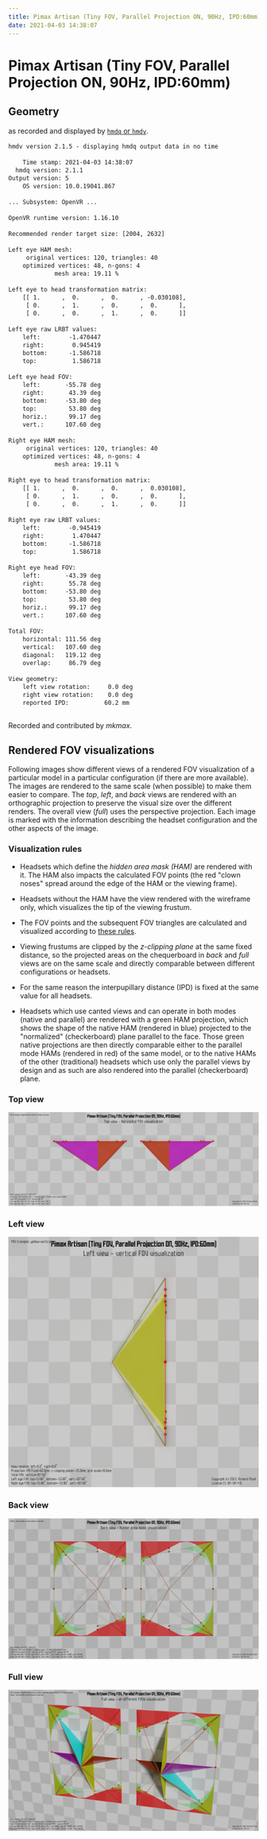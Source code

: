 ```yaml
---
title: Pimax Artisan (Tiny FOV, Parallel Projection ON, 90Hz, IPD:60mm)
date: 2021-04-03 14:38:07
---
```

# Pimax Artisan (Tiny FOV, Parallel Projection ON, 90Hz, IPD:60mm)

## Geometry

as recorded and displayed by [`hmdq` or `hmdv`](https://github.com/risa2000/hmdq).
```
hmdv version 2.1.5 - displaying hmdq output data in no time

    Time stamp: 2021-04-03 14:38:07
  hmdq version: 2.1.1
Output version: 5
    OS version: 10.0.19041.867

... Subsystem: OpenVR ...

OpenVR runtime version: 1.16.10

Recommended render target size: [2004, 2632]

Left eye HAM mesh:
     original vertices: 120, triangles: 40
    optimized vertices: 48, n-gons: 4
             mesh area: 19.11 %

Left eye to head transformation matrix:
    [[ 1.      ,  0.      ,  0.      , -0.030108],
     [ 0.      ,  1.      ,  0.      ,  0.      ],
     [ 0.      ,  0.      ,  1.      ,  0.      ]]

Left eye raw LRBT values:
    left:        -1.470447
    right:        0.945419
    bottom:      -1.586718
    top:          1.586718

Left eye head FOV:
    left:       -55.78 deg
    right:       43.39 deg
    bottom:     -53.80 deg
    top:         53.80 deg
    horiz.:      99.17 deg
    vert.:      107.60 deg

Right eye HAM mesh:
     original vertices: 120, triangles: 40
    optimized vertices: 48, n-gons: 4
             mesh area: 19.11 %

Right eye to head transformation matrix:
    [[ 1.      ,  0.      ,  0.      ,  0.030108],
     [ 0.      ,  1.      ,  0.      ,  0.      ],
     [ 0.      ,  0.      ,  1.      ,  0.      ]]

Right eye raw LRBT values:
    left:        -0.945419
    right:        1.470447
    bottom:      -1.586718
    top:          1.586718

Right eye head FOV:
    left:       -43.39 deg
    right:       55.78 deg
    bottom:     -53.80 deg
    top:         53.80 deg
    horiz.:      99.17 deg
    vert.:      107.60 deg

Total FOV:
    horizontal: 111.56 deg
    vertical:   107.60 deg
    diagonal:   119.12 deg
    overlap:     86.79 deg

View geometry:
    left view rotation:     0.0 deg
    right view rotation:    0.0 deg
    reported IPD:          60.2 mm


```
Recorded and contributed by _mkmax_.

## Rendered FOV visualizations

Following images show different views of a rendered FOV visualization of a
particular model in a particular configuration (if there are more available).
The images are rendered to the same scale (when possible) to make them easier
to compare. The _top_, _left_, and _back_ views are rendered with an
orthographic projection to preserve the visual size over the different renders.
The overall view (_full_) uses the perspective projection. Each image is marked
with the information describing the headset configuration and the other aspects
of the image.

### Visualization rules

* Headsets which define the _hidden area mask (HAM)_ are rendered with it. The
  HAM also impacts the calculated FOV points (the red "clown noses" spread
  around the edge of the HAM or the viewing frame).

* Headsets without the HAM have the view rendered with the wireframe only, which
  visualizes the tip of the viewing frustum.

* The FOV points and the subsequent FOV triangles are calculated and visualized
  according to [these
  rules](https://risa2000.github.io/vrdocs/docs/hmd_fov_calculation).

* Viewing frustums are clipped by the _z-clipping plane_ at the same fixed
  distance, so the projected areas on the chequerboard in _back_ and _full_
  views are on the same scale and directly comparable between different
  configurations or headsets.

* For the same reason the interpupillary distance (IPD) is fixed at the same
  value for all headsets.

* Headsets which use canted views and can operate in both modes (native and
  parallel) are rendered with a green HAM projection, which shows the shape of
  the native HAM (rendered in blue) projected to the "normalized"
  (checkerboard) plane parallel to the face. Those green native projections are
  then directly comparable either to the parallel mode HAMs (rendered in red)
  of the same model, or to the native HAMs of the other (traditional) headsets
  which use only the parallel views by design and as such are also rendered
  into the parallel (checkerboard) plane.

### Top view
[![Pimax Artisan (Tiny FOV, Parallel Projection ON, 90Hz, IPD:60mm) - top view](../images/PimaxArtisan_Tiny_PP_R90_I60_top.dmx.png)](../images/PimaxArtisan_Tiny_PP_R90_I60_top.dmx.png)

### Left view
[![Pimax Artisan (Tiny FOV, Parallel Projection ON, 90Hz, IPD:60mm) - left view](../images/PimaxArtisan_Tiny_PP_R90_I60_left.dmx.png)](../images/PimaxArtisan_Tiny_PP_R90_I60_left.dmx.png)

### Back view
[![Pimax Artisan (Tiny FOV, Parallel Projection ON, 90Hz, IPD:60mm) - back view](../images/PimaxArtisan_Tiny_PP_R90_I60_back.dmx.png)](../images/PimaxArtisan_Tiny_PP_R90_I60_back.dmx.png)

### Full view
[![Pimax Artisan (Tiny FOV, Parallel Projection ON, 90Hz, IPD:60mm) - full view](../images/PimaxArtisan_Tiny_PP_R90_I60_over.dmx.png)](../images/PimaxArtisan_Tiny_PP_R90_I60_over.dmx.png)

